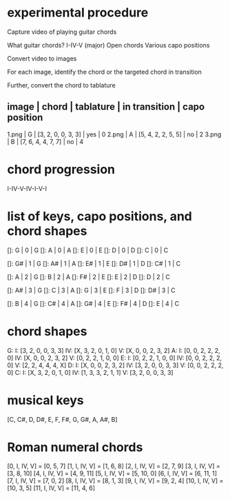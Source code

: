 # experimental procedure

Capture video of playing guitar chords

What guitar chords?
  I-IV-V (major)
  Open chords
  Various capo positions

Convert video to images

For each image, identify the chord or the targeted chord in transition

Further, convert the chord to tablature

image | chord | tablature | in transition | capo position
-------------------------------------------
1.png | G | [3, 2, 0, 0, 3, 3] | yes | 0
2.png | A | [5, 4, 2, 2, 5, 5] | no | 2
3.png | B | [7, 6, 4, 4, 7, 7] | no | 4

# chord progression

I-IV-V-IV-I-V-I

# list of keys, capo positions, and chord shapes
[]: G | 0 | G
[]: A | 0 | A
[]: E | 0 | E
[]: D | 0 | D
[]: C | 0 | C

[]: G# | 1 | G
[]: A# | 1 | A
[]: E# | 1 | E
[]: D# | 1 | D
[]: C# | 1 | C

[]: A | 2 | G
[]: B | 2 | A
[]: F# | 2 | E
[]: E | 2 | D
[]: D | 2 | C

[]: A# | 3 | G
[]: C | 3 | A
[]: G | 3 | E
[]: F | 3 | D
[]: D# | 3 | C

[]: B | 4 | G
[]: C# | 4 | A
[]: G# | 4 | E
[]: F# | 4 | D
[]: E | 4 | C

# chord shapes
G: 
  I: [3, 2, 0, 0, 3, 3]
  IV: [X, 3, 2, 0, 1, 0]
  V: [X, 0, 0, 2, 3, 2]
A: 
  I: [0, 0, 2, 2, 2, 0]
  IV: [X, 0, 0, 2, 3, 2]
  V: [0, 2, 2, 1, 0, 0]
E:
  I: [0, 2, 2, 1, 0, 0]
  IV: [0, 0, 2, 2, 2, 0]
  V: [2, 2, 4, 4, 4, X]
D: 
  I: [X, 0, 0, 2, 3, 2]
  IV: [3, 2, 0, 0, 3, 3]
  V: [0, 0, 2, 2, 2, 0]
C: 
  I: [X, 3, 2, 0, 1, 0]
  IV: [1, 3, 3, 2, 1, 1]
  V: [3, 2, 0, 0, 3, 3]

# musical keys
[C, C#, D, D#, E, F, F#, G, G#, A, A#, B]

# Roman numeral chords
[0, I, IV, V] = [0, 5, 7]
[1, I, IV, V] = [1, 6, 8]
[2, I, IV, V] = [2, 7, 9]
[3, I, IV, V] = [3, 8, 10]
[4, I, IV, V] = [4, 9, 11]
[5, I, IV, V] = [5, 10, 0]
[6, I, IV, V] = [6, 11, 1]
[7, I, IV, V] = [7, 0, 2]
[8, I, IV, V] = [8, 1, 3]
[9, I, IV, V] = [9, 2, 4]
[10, I, IV, V] = [10, 3, 5]
[11, I, IV, V] = [11, 4, 6]
